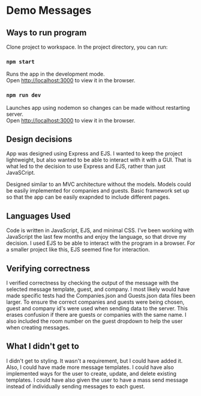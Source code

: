 # Demo Messages 

## Ways to run program

Clone project to workspace.
In the project directory, you can run:

### `npm start`

Runs the app in the development mode.\
Open [http://localhost:3000](http://localhost:3000) to view it in the browser.

### `npm run dev`

Launches app using nodemon so changes can be made without restarting server.\
Open [http://localhost:3000](http://localhost:3000) to view it in the browser.

## Design decisions

App was designed using Express and EJS. I wanted to keep the project 
lightweight, but also wanted to be able to interact with it with a GUI. That is
what led to the decision to use Express and EJS, rather than just JavaSCript.

Designed similar to an MVC architecture without the models. Models could be 
easily implemented for companies and guests. Basic framework set up so that the
app can be easily exapnded to include different pages.

## Languages Used

Code is written in JavaScript, EJS, and minimal CSS. I've been working with 
JavaScript the last few months and enjoy the language, so that drove my 
decision. I used EJS to be able to interact with the program in a browser. For
a smaller project like this, EJS seemed fine for interaction.

## Verifying correctness

I verified correctness by checking the output of the message with the selected
message template, guest, and company. I most likely would have made specific
tests had the Companies.json and Guests.json data files been larger. To ensure
the correct companies and guests were being chosen, guest and company id's 
were used when sending data to the server. This erases confusion if there are
guests or companies with the same name. I also included the room number on 
the guest dropdown to help the user when creating messages.

## What I didn't get to

I didn't get to styling. It wasn't a requirement, but I could have added it.
Also, I could have made more message templates. I could have also implemented
ways for the user to create, update, and delete existing templates. I could 
have also given the user to have a mass send message instead of individually
sending messages to each guest.